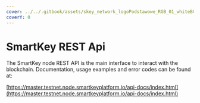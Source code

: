 ```yaml
---
cover: ../../.gitbook/assets/skey_network_logoPodstawowe_RGB_01_whiteBG.png
coverY: 0
---
```


# SmartKey REST Api

The SmartKey node REST API is the main interface to interact with the blockchain. Documentation, usage examples and error codes can be found at:

[https://master.testnet.node.smartkeyplatform.io/api-docs/index.html](https://master.testnet.node.smartkeyplatform.io/api-docs/index.html)
